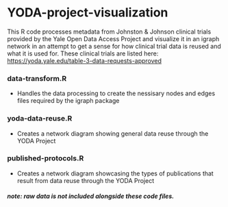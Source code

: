 # YODA-project-visualization
This R code processes metadata from Johnston & Johnson clinical trials provided by the Yale Open Data Access Project and visualize it in an igraph network in an attempt to get a sense for how clinical trial data is reused and what it is used for. These clinical trials are listed here: https://yoda.yale.edu/table-3-data-requests-approved 

### data-transform.R
- Handles the data processing to create the nessisary nodes and edges files required by the igraph package

### yoda-data-reuse.R
- Creates a network diagram showing general data reuse through the YODA Project

### published-protocols.R
- Creates a network diagram showcasing the types of publications that result from data reuse through the YODA Project 

##### note: raw data is not included alongside these code files. 
